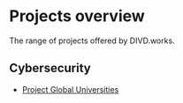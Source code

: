 # Projects overview
The range of projects offered by DIVD.works.



## Cybersecurity

- [Project Global Universities](csirt-global_global-universities.md)
